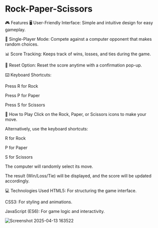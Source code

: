 # Rock-Paper-Scissors
🎮 Features
🖥️ User-Friendly Interface: Simple and intuitive design for easy gameplay.

🤖 Single-Player Mode: Compete against a computer opponent that makes random choices.

📊 Score Tracking: Keeps track of wins, losses, and ties during the game.

🔄 Reset Option: Reset the score anytime with a confirmation pop-up.

⌨️ Keyboard Shortcuts:

Press R for Rock

Press P for Paper

Press S for Scissors

🚀 How to Play
Click on the Rock, Paper, or Scissors icons to make your move.

Alternatively, use the keyboard shortcuts:

R for Rock

P for Paper

S for Scissors

The computer will randomly select its move.

The result (Win/Loss/Tie) will be displayed, and the score will be updated accordingly.


💻 Technologies Used
HTML5: For structuring the game interface.

CSS3: For styling and animations.

JavaScript (ES6): For game logic and interactivity.

![Screenshot 2025-04-13 163522](https://github.com/user-attachments/assets/4f531a22-e088-4cba-bce3-c258d42a6a08)


